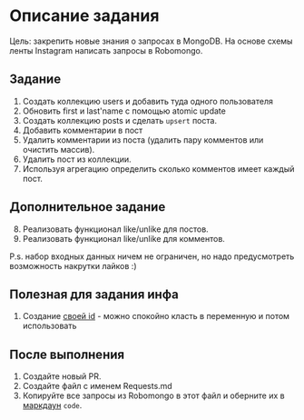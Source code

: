 # Описание задания

Цель: закрепить новые знания о запросах в MongoDB.
На основе схемы ленты Instagram написать запросы в Robomongo.

## Задание

1. Создать коллекцию users и добавить туда одного пользователя
2. Обновить first и last'name с помощью atomic update
3. Создать коллекцию posts и сделать ```upsert``` поста.
4. Добавить комментарии в пост
5. Удалить комментарии из поста (удалить пару комментов или очистить массив).
6. Удалить пост из коллекции.
7. Используя агрегацию определить сколько комментов имеет каждый пост.

## Дополнительное задание

8. Реализовать функционал like/unlike для постов.
9. Реализовать функционал like/unlike для комментов.

P.s. набор входных данных ничем не ограничен, но надо предусмотреть возможность накрутки лайков :)

## Полезная для задания инфа

1. Создание [своей id](https://docs.mongodb.com/manual/reference/method/ObjectId/index.html) - можно спокойно класть в переменную и потом использовать

## После выполнения

1. Создайте новый PR.
2. Создайте файл с именем Requests.md
3. Копируйте все запросы из Robomongo в этот файл и оберните их в  [маркдаун](https://github.com/adam-p/markdown-here/wiki/Markdown-Cheatsheet#code) ```code```.
